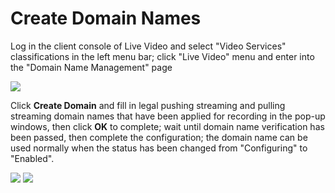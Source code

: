 # Create Domain Names

Log in the client console of Live Video and select "Video Services" classifications in the left menu bar; click "Live Video" menu and enter into the "Domain Name Management" page

![](https://github.com/jdcloudcom/cn/blob/cn-Live-Video/image/live-video/63%E6%96%B0%E5%BB%BA%E5%9F%9F%E5%90%8D.png)

Click **Create Domain** and fill in legal pushing streaming and pulling streaming domain names that have been applied for recording in the pop-up windows, then click **OK** to complete; wait until domain name verification has been passed, then complete the configuration; the domain name can be used normally when the status has been changed from "Configuring" to "Enabled".

![](https://github.com/jdcloudcom/cn/blob/cn-Live-Video/image/live-video/64%E6%96%B0%E5%BB%BA%E5%9F%9F%E5%90%8D.png)
![](https://github.com/jdcloudcom/cn/blob/cn-Live-Video/image/live-video/3%E6%96%B0%E5%BB%BA%E5%9F%9F%E5%90%8D3.png)

